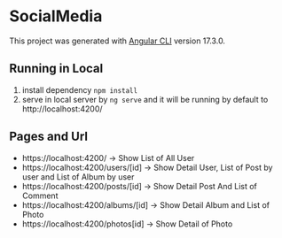 # SocialMedia 

This project was generated with [Angular CLI](https://github.com/angular/angular-cli) version 17.3.0.

## Running in Local
1. install dependency `npm install`
2. serve in local server by `ng serve` and it will be running by default to http://localhost:4200/

## Pages and Url
- https://localhost:4200/ -> Show List of All User
- https://localhost:4200/users/[id] -> Show Detail User, List of Post by user and List of Album by user
- https://localhost:4200/posts/[id] -> Show Detail Post And List of Comment
- https://localhost:4200/albums/[id] -> Show Detail Album and List of Photo
- https://localhost:4200/photos[id] -> Show Detail of Photo
